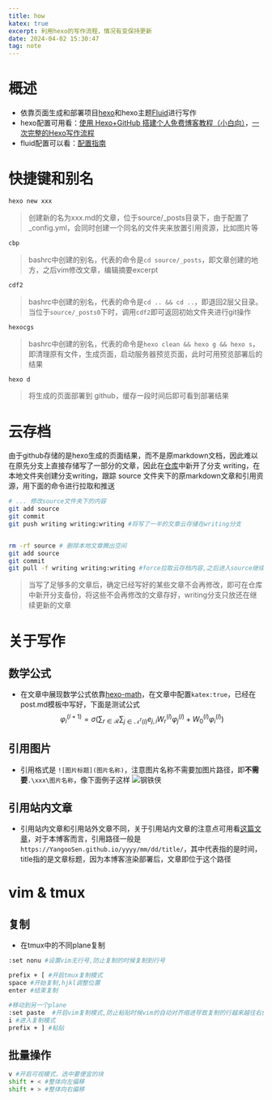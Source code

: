 ```yaml
---
title: how
katex: true
excerpt: 利用hexo的写作流程，情况有变保持更新
date: 2024-04-02 15:30:47
tag: note
---
```



# 概述
- 依靠页面生成和部署项目[hexo](https://github.com/hexojs/hexo)和hexo主题[Fluid](https://github.com/fluid-dev/hexo-theme-fluid)进行写作
- hexo配置可用看：[使用 Hexo+GitHub 搭建个人免费博客教程（小白向）](https://zhuanlan.zhihu.com/p/60578464)，[一次完整的Hexo写作流程](https://fuguigui.github.io/hexo2/)
- fluid配置可以看：[配置指南](https://hexo.fluid-dev.com/docs/guide/)
# 快捷键和别名
```sh
hexo new xxx
```
> 创建新的名为xxx.md的文章，位于source/_posts目录下，由于配置了_config.yml，会同时创建一个同名的文件夹来放置引用资源，比如图片等

```sh
cbp
```
> bashrc中创建的别名，代表的命令是`cd source/_posts`，即文章创建的地方，之后vim修改文章，编辑摘要excerpt
```sh
cdf2
```
> bashrc中创建的别名，代表的命令是`cd .. && cd ..`，即退回2层父目录。当位于`source/_posts0`下时，调用`cdf2`即可返回初始文件夹进行git操作

```sh
hexocgs
```
> bashrc中创建的别名，代表的命令是`hexo clean && hexo g && hexo s`，即清理原有文件，生成页面，启动服务器预览页面，此时可用预览部署后的结果

```sh
hexo d
```
> 将生成的页面部署到 github，缓存一段时间后即可看到部署结果


# 云存档

由于github存储的是hexo生成的页面结果，而不是原markdown文档，因此难以在原先分支上直接存储写了一部分的文章，因此在[仓库](https://github.com/YangooSen/YangooSen.github.io/tree/writing)中新开了分支 writing，在本地文件夹创建分支writing，跟踪 source 文件夹下的原markdown文章和引用资源，用下面的命令进行拉取和推送
```sh
# ... 修改source文件夹下的内容
git add source
git commit
git push writing writing:writing #将写了一半的文章云存储在writing分支


rm -rf source # 删除本地文章腾出空间
git add source
git commit
git pull -f writing writing:writing #force拉取云存档内容,之后进入source继续写作
```
> 当写了足够多的文章后，确定已经写好的某些文章不会再修改，即可在仓库中新开分支备份，将这些不会再修改的文章存好，writing分支只放还在继续更新的文章

# 关于写作
## 数学公式
- 在文章中展现数学公式依靠[hexo-math](https://github.com/hexojs/hexo-math)，在文章中配置`katex:true`，已经在post.md模板中写好，下面是测试公式
$$
\varphi_i^{(l+1)} = \sigma(\sum_{r\in\mathcal{R}}
\sum_{j\in\mathcal{N}^r(i)}e_{j,i}W_r^{(l)}\varphi_j^{(l)}+W_0^{(l)}\varphi_i^{(l)})
$$

## 引用图片
- 引用格式是 `![图片标题](图片名称)`，注意图片名称不需要加图片路径，即**不需要**`.\xxx\图片名称`，像下面例子这样
![钢铁侠](broken.jpg)

## 引用站内文章
- 引用站内文章和引用站外文章不同，关于引用站内文章的注意点可用看[这篇文章]((https://fuguigui.github.io/hexo2/))，对于本博客而言，引用路径一般是`https://YangooSen.github.io/yyyy/mm/dd/title/`，其中代表指的是时间，title指的是文章标题，因为本博客渲染部署后，文章即位于这个路径



# vim & tmux

## 复制

- 在tmux中的不同plane复制
```bash
:set nonu #设置vim无行号,防止复制的时候复制到行号

prefix + [ #开启tmux复制模式
space #开始复制,hjkl调整位置
enter #结束复制

#移动到另一个plane
:set paste  #开启vim复制模式,防止粘贴时候vim的自动对齐缩进导致复制的行越来越往右偏移
i #进入复制模式
prefix + ] #粘贴


```


## 批量操作
```bash
v #开启可视模式，选中要便宜的块
shift + < #整体向左偏移
shift + > #整体向右偏移


```














